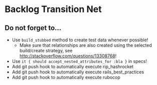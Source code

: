 # Backlog Transition Net

## Do not forget to...

- Use `build_stubbed` method to create test data whenever possible!
  - Make sure that relationships are also created using the selected build/create strategy, see http://stackoverflow.com/questions/13308768!
- Use `it { should accept_nested_attributes_for :bla }` in specs!
- Add git push hook to automatically execute rip_hashrocket
- Add git push hook to automatically execute rails_best_practices
- Add git push hook to automatically execute rubocop
